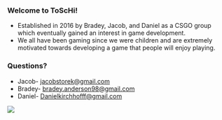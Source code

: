 ### Welcome to ToScHi! ###
* Established in 2016 by Bradey, Jacob, and Daniel as a CSGO group which eventually gained an interest in game development.
* We all have been gaming since we were children and are extremely motivated towards developing a game that people will enjoy playing.


### Questions? ###
 * Jacob- jacobstorek@gmail.com
 * Bradey- bradey.anderson98@gmail.com
 * Daniel- Danielkirchhofff@gmail.com
 
<image src ="Kitty.jpg"/> 
